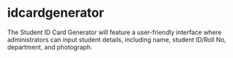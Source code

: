 # idcardgenerator
The Student ID Card Generator will feature a user-friendly interface where administrators can input student details, including name, student ID/Roll No, department, and photograph.

